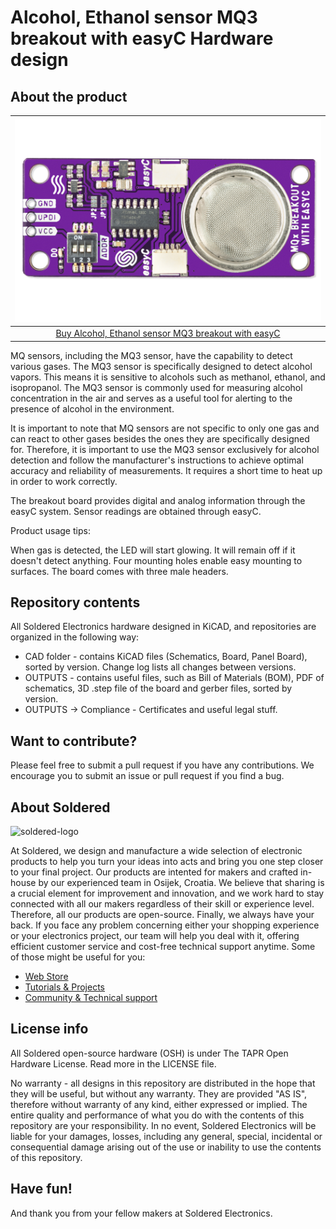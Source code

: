 # Alcohol, Ethanol sensor MQ3 breakout with easyC Hardware design

## About the product

| ![Alcohol, Ethanol sensor MQ3 breakout with easyC](https://github.com/SolderedElectronics/Alcohol--Ethanol-sensor-MQ3-breakout-with-easyC-hardware-design/blob/main/OUTPUTS/V1.1.1/333117.jpg?raw=true) |
| :----------------------------------------------------------: |
|      [Buy Alcohol, Ethanol sensor MQ3 breakout with easyC](https://www.solde.red/333117)      |

MQ sensors, including the MQ3 sensor, have the capability to detect various gases. The MQ3 sensor is specifically designed to detect alcohol vapors. This means it is sensitive to alcohols such as methanol, ethanol, and isopropanol. The MQ3 sensor is commonly used for measuring alcohol concentration in the air and serves as a useful tool for alerting to the presence of alcohol in the environment.

It is important to note that MQ sensors are not specific to only one gas and can react to other gases besides the ones they are specifically designed for. Therefore, it is important to use the MQ3 sensor exclusively for alcohol detection and follow the manufacturer's instructions to achieve optimal accuracy and reliability of measurements. It requires a short time to heat up in order to work correctly.

The breakout board provides digital and analog information through the easyC system. Sensor readings are obtained through easyC.


Product usage tips:

When gas is detected, the LED will start glowing. It will remain off if it doesn't detect anything. Four mounting holes enable easy mounting to surfaces. The board comes with three male headers.

## Repository contents

All Soldered Electronics hardware designed in KiCAD, and repositories are organized in the following way:

- CAD folder - contains KiCAD files (Schematics, Board, Panel Board), sorted by version. Change log lists all changes between versions.
- OUTPUTS - contains useful files, such as Bill of Materials (BOM), PDF of schematics, 3D .step file of the board and gerber files, sorted by version. 
- OUTPUTS -> Compliance - Certificates and useful legal stuff. 

## Want to contribute?

Please feel free to submit a pull request if you have any contributions. We encourage you to submit an issue or pull request if you find a bug. 

## About Soldered

<img src="https://raw.githubusercontent.com/e-radionicacom/Soldered-Generic-Arduino-Library/dev/extras/Soldered-logo-color.png" alt="soldered-logo" width="500"/>

At Soldered, we design and manufacture a wide selection of electronic products to help you turn your ideas into acts and bring you one step closer to your final project. Our products are intented for makers and crafted in-house by our experienced team in Osijek, Croatia. We believe that sharing is a crucial element for improvement and innovation, and we work hard to stay connected with all our makers regardless of their skill or experience level. Therefore, all our products are open-source. Finally, we always have your back. If you face any problem concerning either your shopping experience or your electronics project, our team will help you deal with it, offering efficient customer service and cost-free technical support anytime. Some of those might be useful for you:

- [Web Store](https://www.soldered.com/shop)
- [Tutorials & Projects](https://soldered.com/learn)
- [Community & Technical support](https://soldered.com/community)

## License info

All Soldered open-source hardware (OSH) is under The TAPR Open Hardware License. Read more in the LICENSE file. 

No warranty - all designs in this repository are distributed in the hope that they will be useful, but without any warranty. They are provided "AS IS", therefore without warranty of any kind, either expressed or implied. The entire quality and performance of what you do with the contents of this repository are your responsibility. In no event, Soldered Electronics will be liable for your damages, losses, including any general, special, incidental or consequential damage arising out of the use or inability to use the contents of this repository. 

## Have fun! 
And thank you from your fellow makers at Soldered Electronics.